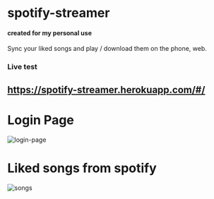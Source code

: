 # spotify-streamer
#### created for my personal use
Sync your liked songs and play / download them on the phone, web.

### Live test
## https://spotify-streamer.herokuapp.com/#/

# Login Page
![login-page](https://i.imgur.com/PTeWt5B.png)


# Liked songs from spotify

![songs](https://i.imgur.com/pK9nlC2.png)
